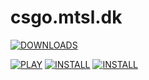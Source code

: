 # csgo.mtsl.dk

[![DOWNLOADS](https://img.shields.io/greasyfork/dt/446977?color=green&label=greasyfork%20downloads&logo=tampermonkey&style=for-the-badge)](https://greasyfork.org/en/scripts/446977-mopsek-csgo-mtsl-2-mod-menu)

[![PLAY](https://img.shields.io/badge/PLAY-E34F26.svg?&style=for-the-badge)](https://csgo.mtsl.dk) [![INSTALL](https://img.shields.io/badge/INSTALL%20TAMPERMONKEY-239120.svg?&style=for-the-badge)](https://tampermonkey.net) [![INSTALL](https://img.shields.io/badge/INSTALL%20SCRIPT-030ffc.svg?&style=for-the-badge)](https://github.com/mopsfl/moPsEk/raw/main/games/csgo.mtsl.dk/code.user.js)
